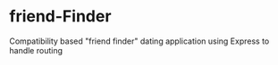 # friend-Finder
Compatibility based "friend finder" dating application using Express to handle routing
